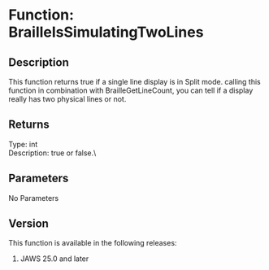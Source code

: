 # Function: BrailleIsSimulatingTwoLines

## Description

This function returns true if a single line display is in Split mode.
calling this function in combination with BrailleGetLineCount, you can
tell if a display really has two physical lines or not.

## Returns

Type: int\
Description: true or false.\

## Parameters

No Parameters

## Version

This function is available in the following releases:

1.  JAWS 25.0 and later

